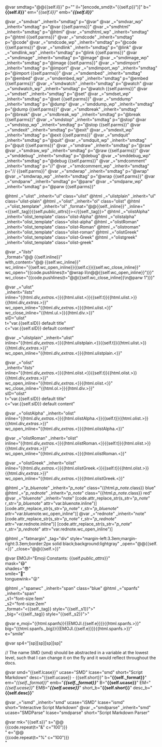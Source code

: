 
@var smdtag="@@{{self.il}}" p="" il="[encode_smd(t=\"{{self.p}}\")]" b="**{{self.il}}**" em="*{{self.il}}*" emb="***{{self.il}}***"

@var _="smdvar" _inherit="smdtag" p="@var"
@var _="smdvar_wp" _inherit="smdtag" p="@var {{self.parms}}"
@var _="smdhtml" _inherit="smdtag" p="@html"
@var _="smdhtml_wp" _inherit="smdtag" p="@html {{self.parms}}"
@var _="smdcode" _inherit="smdtag" p="@code"
@var _="smdcode_wp" _inherit="smdtag" p="@code {{self.parms}}"
@var _="smdlink" _inherit="smdtag" p="@link"
@var _="smdlink_wp" _inherit="smdtag" p="@link {{self.parms}}"
@var _="smdimage" _inherit="smdtag" p="@image"
@var _="smdimage_wp" _inherit="smdtag" p="@image {{self.parms}}"
@var _="smdimport" _inherit="smdtag" p="@import"
@var _="smdimport_wp" _inherit="smdtag" p="@import {{self.parms}}"
@var _="smdembed" _inherit="smdtag" p="@embed"
@var _="smdembed_wp" _inherit="smdtag" p="@embed {{self.parms}}"
@var _="smdwatch" _inherit="smdtag" p="@watch"
@var _="smdwatch_wp" _inherit="smdtag" p="@watch {{self.parms}}"
@var _="smdset" _inherit="smdtag" p="@set"
@var _="smdset_wp" _inherit="smdtag" p="@set {{self.parms}}"
@var _="smddump" _inherit="smdtag" p="@dump"
@var _="smddump_wp" _inherit="smdtag" p="@dump {{self.parms}}"
@var _="smdbreak" _inherit="smdtag" p="@break"
@var _="smdbreak_wp" _inherit="smdtag" p="@break {{self.parms}}"
@var _="smdstop" _inherit="smdtag" p="@stop"
@var _="smdstop_wp" _inherit="smdtag" p="@stop {{self.parms}}"
@var _="smdexit" _inherit="smdtag" p="@exit"
@var _="smdexit_wp" _inherit="smdtag" p="@exit {{self.parms}}"
@var _="smdquit" _inherit="smdtag" p="@quit"
@var _="smdquit_wp" _inherit="smdtag" p="@quit {{self.parms}}"
@var _="smdraw" _inherit="smdtag" p="@raw"
@var _="smdraw_wp" _inherit="smdtag" p="@raw {{self.parms}}"
@var _="smddebug" _inherit="smdtag" p="@debug"
@var _="smddebug_wp" _inherit="smdtag" p="@debug {{self.parms}}"
@var _="smdcomment" _inherit="smdtag" p="//"
@var _="smdcomment_wp" _inherit="smdtag" p="// {{self.parms}}"
@var _="smdwrap" _inherit="smdtag" p="@wrap"
@var _="smdwrap_wp" _inherit="smdtag" p="@wrap {{self.parms}}"
@var _="smdparw" _inherit="smdtag" p="@parw"
@var _="smdparw_wp" _inherit="smdtag" p="@parw {{self.parms}}"


@html _="ulist" _inherit="ul" class="ulist"
@html _="ulistplain" _inherit="ul" class="ulist-plain"
@html _="olist" _inherit="ol" class="olist"
@html _="olist_template" _inherit="ol"  _format="@@{{self._inline}}" _inline="<{{self._tag}}{{self._public_attrs_}}></{{self._tag}}>"
@html _="olistAlpha" _inherit="olist_template" class="olist-Alpha"
@html _="olistalpha" _inherit="olist_template" class="olist-alpha"
@html _="olistRoman" _inherit="olist_template" class="olist-Roman"
@html _="olistroman" _inherit="olist_template" class="olist-roman"
@html _="olistGreek" _inherit="olist_template" class="olist-Greek"
@html _="olistgreek" _inherit="olist_template" class="olist-greek"

@var _="_lists_"\
      _format="@@ {{self.inline}}"\
      with_content="@@ {{self.wc_inline}}"\
      wc_inline="{{self.wc_open_inline}}{{self.c}}{{self.wc_close_inline}}"\
      wc_open="{{code.pushlines(t=\"@wrap li\n@@{{self.wc_open_inline}}\")}}"\
      wc_close="{{code.pushlines(t=\"@@{{self.wc_close_inline}}\n@parw 1\")}}"

@var _="ulist"\
      _inherit="_lists_"\
      inline="{{html._div_extras_.<}}{{html.ulist.<}}{{self.t}}{{html.ulist.>}}{{html._div_extras_.>}}"\
      wc_open_inline="{{html._div_extras_.<}}{{html.ulist.<}}"\
      wc_close_inline="{{html.ul.>}}{{html.div.>}}"\
      sID="ulist"\
      t="var.{{self.sID}} default title" \
      c="var.{{self.sID}} default content"

@var _="ulistplain" _inherit="ulist"\
      inline="{{html._div_extras_.<}}{{html.ulistplain.<}}{{self.t}}{{html.ulist.>}}{{html._div_extras_.>}}"\
      wc_open_inline="{{html._div_extras_.<}}{{html.ulistplain.<}}"

@var _="olist"\
      _inherit="_lists_"\
      inline="{{html._div_extras_.<}}{{html.olist.<}}{{self.t}}{{html.olist.>}}{{html._div_extras_.>}}"\
      wc_open_inline="{{html._div_extras_.<}}{{html.olist.<}}"\
      wc_close_inline="{{html.ol.>}}{{html.div.>}}"\
      sID="olist"\
      t="var.{{self.sID}} default title" \
      c="var.{{self.sID}} default content"

@var _="olistAlpha" _inherit="olist"\
      inline="{{html._div_extras_.<}}{{html.olistAlpha.<}}{{self.t}}{{html.olist.>}}{{html._div_extras_.>}}"\
      wc_open_inline="{{html._div_extras_.<}}{{html.olistAlpha.<}}"

@var _="olistRoman" _inherit="olist"\
      inline="{{html._div_extras_.<}}{{html.olistRoman.<}}{{self.t}}{{html.olist.>}}{{html._div_extras_.>}}"\
      wc_open_inline="{{html._div_extras_.<}}{{html.olistRoman.<}}"

@var _="olistGreek" _inherit="olist"\
      inline="{{html._div_extras_.<}}{{html.olistGreek.<}}{{self.t}}{{html.olist.>}}{{html._div_extras_.>}}"\
      wc_open_inline="{{html._div_extras_.<}}{{html.olistGreek.<}}"


@html _="_p_bluenote_" _inherit="_p_note_" class="{{html._p_note_.class}} blue"
@html _="_p_rednote_" _inherit="_p_note_" class="{{html._p_note_.class}} red"
@var _="bluenote" _inherit="note"
[code.attr_replace_str(s_str="_p_note_" r_str="_p_bluenote_" attr="var.bluenote.inline")]
[code.attr_replace_str(s_str="_p_note_" r_str="_p_bluenote_" attr="var.bluenote.wc_open_inline")]
@var _="rednote" _inherit="note"
[code.attr_replace_str(s_str="_p_note_" r_str="_p_rednote_" attr="var.rednote.inline")]
[code.attr_replace_str(s_str="_p_note_" r_str="_p_rednote_" attr="var.rednote.wc_open_inline")]

@html _="fatmargin" _tag="div" style="margin-left:3.3em;margin-right:3.3em;border:2px solid black;background:lightgray" _open="@@{{self.<}}" _close="@@{{self.>}}"

@var EMOJI="Emoji Constants: {{self._public_attrs_}}" \
    mask="&#x1F637;"\
    shades="&#x1F60E;"\
    smile="&#x1F642;"\
    tonguewink="&#x1F61C;"

@html _="spanwc" _inherit="span" class="blue"
@html _="spanfs" _inherit="span" \
      _s1="font-size:1em" \
      _s2="font-size:2em" \
      _format="<{{self._tag}} style=\"{{self._s1}}\">"\
      _big="<{{self._tag}} style=\"{{self._s2}}\">"

@var e_moji="{{html.spanfs}}{{EMOJI.{{self.e}}}}{{html.spanfs.>}}" \
      big="{{html.spanfs._big}}{{EMOJI.{{self.e}}}}{{html.spanfs.>}}"\
      e="smile"

@var sp4="[sp][sp][sp][sp]"

// The name SMD (smd) should be abstracted in a variable at the lowest level, such that I can change it on the fly and it would reflect throughout the docs.

@var smd="{{self.lcase}}" ucase="SMD" lcase="smd" short="Script Markdown" desc="{{self.ucase}} - {{self.short}}" b="**{{self._format}}**" em="*{{self._format}}*" emb="***{{self._format}}***" B="**{{self.ucase}}**" EM="*{{self.ucase}}*" EMB="***{{self.ucase}}***" short_b="**{{self.short}}**" desc_b="**{{self.desc}}**"

@var _="ismd" _inherit="smd" ucase="iSMD" lcase="ismd" short="Interactive Script Markdown"
@var _="smdparse" _inherit="smd" ucase="SMDParse" lcase="smdparse"  short="Script Markdown Parser"

@var mk="{{self.s}}" s="@@<br/>{{code.repeat(t=\"&\" c=\"100\")}}<br />" e="@@<br/>{{code.repeat(t=\"%\" c=\"100\")}}<br />"

